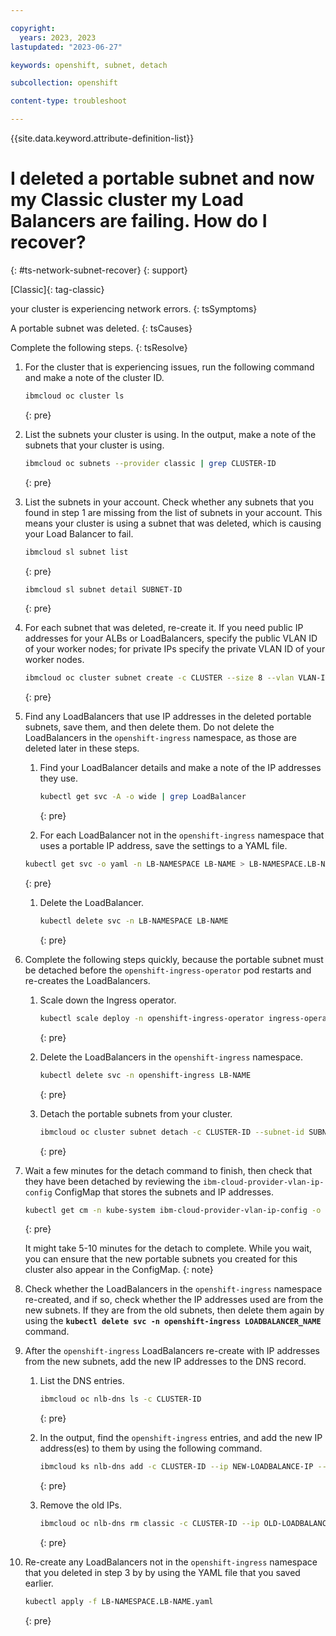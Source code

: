```yaml
---

copyright: 
  years: 2023, 2023
lastupdated: "2023-06-27"

keywords: openshift, subnet, detach

subcollection: openshift

content-type: troubleshoot

---
```


{{site.data.keyword.attribute-definition-list}}


# I deleted a portable subnet and now my Classic cluster my Load Balancers are failing. How do I recover?
{: #ts-network-subnet-recover}
{: support}

[Classic]{: tag-classic}

your cluster is experiencing network errors.
{: tsSymptoms}

A portable subnet was deleted.
{: tsCauses}

Complete the following steps.
{: tsResolve}


1. For the cluster that is experiencing issues, run the following command and make a note of the cluster ID.
    ```sh
    ibmcloud oc cluster ls
    ```
    {: pre}


1. List the subnets your cluster is using. In the output, make a note of the subnets that your cluster is using.
    ```sh
    ibmcloud oc subnets --provider classic | grep CLUSTER-ID
    ```
    {: pre}


1. List the subnets in your account. Check whether any subnets that you found in step 1 are missing from the list of subnets in your account. This means your cluster is using a subnet that was deleted, which is causing your Load Balancer to fail.
    
    ```sh
    ibmcloud sl subnet list
    ```
    {: pre}
    
    ```sh
    ibmcloud sl subnet detail SUBNET-ID
    ```
    {: pre}


1. For each subnet that was deleted, re-create it. If you need public IP addresses for your ALBs or LoadBalancers, specify the public VLAN ID of your worker nodes; for private IPs specify the private VLAN ID of your worker nodes.
    ```sh
    ibmcloud oc cluster subnet create -c CLUSTER --size 8 --vlan VLAN-ID
    ```
    {: pre}




1. Find any LoadBalancers that use IP addresses in the deleted portable subnets, save them, and then delete them. Do not delete the LoadBalancers in the `openshift-ingress` namespace, as those are deleted later in these steps.
    1. Find your LoadBalancer details and make a note of the IP addresses they use.
        ```sh
        kubectl get svc -A -o wide | grep LoadBalancer
        ```
        {: pre}
    
    1. For each LoadBalancer not in the `openshift-ingress` namespace that uses a portable IP address, save the settings to a YAML file.
      ```sh
      kubectl get svc -o yaml -n LB-NAMESPACE LB-NAME > LB-NAMESPACE.LB-NAME.yaml
      ```
      {: pre}

    1. Delete the LoadBalancer.
        ```sh
        kubectl delete svc -n LB-NAMESPACE LB-NAME
        ```
        {: pre}

1. Complete the following steps quickly, because the portable subnet must be detached before the `openshift-ingress-operator` pod restarts and re-creates the LoadBalancers.

    1. Scale down the Ingress operator.
        ```sh
        kubectl scale deploy -n openshift-ingress-operator ingress-operator --replicas 0
        ```
        {: pre}

    1. Delete the LoadBalancers in the `openshift-ingress` namespace.
        ```sh
        kubectl delete svc -n openshift-ingress LB-NAME
        ```
        {: pre}

    1. Detach the portable subnets from your cluster.
        ```sh
        ibmcloud oc cluster subnet detach -c CLUSTER-ID --subnet-id SUBNET-ID
        ```
        {: pre}


1. Wait a few minutes for the detach command to finish, then check that they have been detached by reviewing the `ibm-cloud-provider-vlan-ip-config` ConfigMap that stores the subnets and IP addresses.
    ```sh
    kubectl get cm -n kube-system ibm-cloud-provider-vlan-ip-config -o yaml
    ```
    {: pre}

    It might take 5-10 minutes for the detach to complete. While you wait, you can ensure that the new portable subnets you created for this cluster also appear in the ConfigMap.
    {: note}
  
1. Check whether the LoadBalancers in the `openshift-ingress` namespace re-created, and if so, check whether the IP addresses used are from the new subnets. If they are from the old subnets, then delete them again by using the **`kubectl delete svc -n openshift-ingress LOADBALANCER_NAME`** command.

1. After the `openshift-ingress` LoadBalancers  re-create with IP addresses from the new subnets, add the new IP addresses to the DNS record.

    1. List the DNS entries.
        ```sh
        ibmcloud oc nlb-dns ls -c CLUSTER-ID
        ```
        {: pre}

    1. In the output, find the `openshift-ingress` entries, and add the new IP address(es) to them by using the following command.
        ```sh
        ibmcloud ks nlb-dns add -c CLUSTER-ID --ip NEW-LOADBALANCE-IP --nlb-host INGRESS-DOMAIN-NAME
        ```
        {: pre}
        
    1. Remove the old IPs.
        ```sh
        ibmcloud oc nlb-dns rm classic -c CLUSTER-ID --ip OLD-LOADBALANCER-IP --nlb-host INGRESS-DOMAIN-NAME
        ```
        {: pre}

1. Re-create any LoadBalancers not in the `openshift-ingress` namespace that you deleted in step 3 by by using the YAML file that you saved earlier.
    ```sh
    kubectl apply -f LB-NAMESPACE.LB-NAME.yaml
    ```
    {: pre} 


